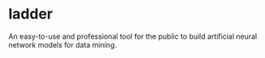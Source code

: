 # ladder
An easy-to-use and professional tool for the public to build artificial neural network models for data mining.
